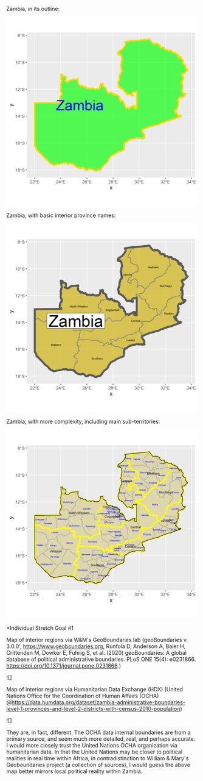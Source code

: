 Zambia, in its outline:

![](Zambia_basic.png)

Zambia, with basic interior province names:

![](Zambia_interior_1.png)

Zambia, with more complexity, including main sub-territories:

![](Zambia_interior_2.png)

*Individual Stretch Goal #1

Map of interior regions via W&M's GeoBoundaries lab (geoBoundaries v. 3.0.0', https://www.geoboundaries.org, Runfola D, Anderson A, Baier H, Crittenden M, Dowker E, Fuhrig S, et al. (2020) geoBoundaries: A global database of political administrative boundaries. PLoS ONE 15(4): e0231866. https://doi.org/10.1371/journal.pone.0231866.)

![]

Map of interior regions via Humanitarian Data Exchange (HDX) (United Nations Office for the Coordination of Human Affairs (OCHA) @https://data.humdata.org/dataset/zambia-administrative-boundaries-level-1-provinces-and-level-2-districts-with-census-2010-population)

![]

They are, in fact, different. The OCHA data internal boundaries are from a primary source, and seem much more detailed, real, and perhaps accurate. I would more closely trust the United Nations OCHA organization via humanitarian data. In that the United Nations may be closer to political realities in real time within Africa, in contradistinction to William & Mary's Geoboundaries project (a collection of sources), I would guess the above map better mirrors local political reality within Zambia.
